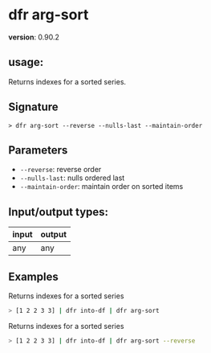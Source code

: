 # dfr arg-sort

**version**: 0.90.2

## **usage**:

Returns indexes for a sorted series.

## Signature

`> dfr arg-sort --reverse --nulls-last --maintain-order`

## Parameters

- `--reverse`: reverse order
- `--nulls-last`: nulls ordered last
- `--maintain-order`: maintain order on sorted items

## Input/output types:

| input | output |
| ----- | ------ |
| any   | any    |

## Examples

Returns indexes for a sorted series

```bash
> [1 2 2 3 3] | dfr into-df | dfr arg-sort
```

Returns indexes for a sorted series

```bash
> [1 2 2 3 3] | dfr into-df | dfr arg-sort --reverse
```
